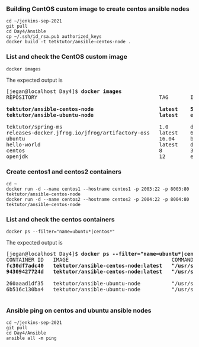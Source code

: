 ### Building CentOS custom image to create centos ansible nodes
```
cd ~/jenkins-sep-2021
git pull
cd Day4/Ansible
cp ~/.ssh/id_rsa.pub authorized_keys
docker build -t tetktutor/ansible-centos-node .
```

### List and check the CentOS custom image
```
docker images
```
The expected output is
<pre>
[jegan@localhost Day4]$ <b>docker images</b>
REPOSITORY                                       TAG       IMAGE ID       CREATED          SIZE
<b>
tektutor/ansible-centos-node                     latest    56491a566f81   10 minutes ago   259MB
tektutor/ansible-ubuntu-node                     latest    e6a97031776d   20 hours ago     220MB
</b>
tektutor/spring-ms                               1.0       d05e6c1660df   45 hours ago     487MB
releases-docker.jfrog.io/jfrog/artifactory-oss   latest    60c5d817a8d1   3 days ago       980MB
ubuntu                                           16.04     b6f507652425   9 days ago       135MB
hello-world                                      latest    d1165f221234   6 months ago     13.3kB
centos                                           8         300e315adb2f   9 months ago     209MB
openjdk                                          12        e1e07dfba89c   2 years ago      470MB
</pre>

### Create centos1 and centos2 containers
```
cd ~
docker run -d --name centos1 --hostname centos1 -p 2003:22 -p 8003:80 tektutor/ansible-centos-node
docker run -d --name centos2 --hostname centos2 -p 2004:22 -p 8004:80 tektutor/ansible-centos-node
```
### List and check the centos containers
```
docker ps --filter="name=ubuntu*|centos*"
```
The expected output is
<pre>
[jegan@localhost Day4]$ <b>docker ps --filter="name=ubuntu*|centos*"</b>
CONTAINER ID   IMAGE                                 COMMAND               CREATED          STATUS          PORTS     <b>                                                                     NAMES
fc30df7adc40   tektutor/ansible-centos-node:latest   "/usr/sbin/sshd -D"   9 minutes ago    Up 9 minutes    0.0.0.0:2004->22/tcp, :::2004->22/tcp, 0.0.0.0:8004->80/tcp, :::8004->80/tcp   centos2
94309427724d   tektutor/ansible-centos-node:latest   "/usr/sbin/sshd -D"   10 minutes ago   Up 10 minutes   0.0.0.0:2003->22/tcp, :::2003->22/tcp, 0.0.0.0:8003->80/tcp, :::8003->80/tcp   centos1
</b>
260aaad1df35   tektutor/ansible-ubuntu-node          "/usr/sbin/sshd -D"   19 hours ago     Up 23 minutes   0.0.0.0:2002->22/tcp, :::2002->22/tcp, 0.0.0.0:8002->80/tcp, :::8002->80/tcp   ubuntu2
6b516c130ba4   tektutor/ansible-ubuntu-node          "/usr/sbin/sshd -D"   19 hours ago     Up 23 minutes   0.0.0.0:2001->22/tcp, :::2001->22/tcp, 0.0.0.0:8001->80/tcp, :::8001->80/tcp   ubuntu1

</pre>

### Ansible ping on centos and ubuntu ansible nodes
```
cd ~/jenkins-sep-2021
git pull
cd Day4/Ansible
ansible all -m ping
```
